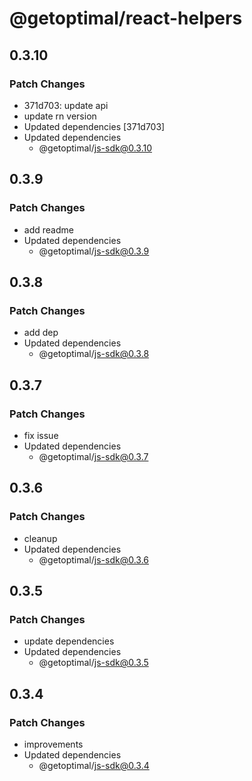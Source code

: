# @getoptimal/react-helpers

## 0.3.10

### Patch Changes

- 371d703: update api
- update rn version
- Updated dependencies [371d703]
- Updated dependencies
  - @getoptimal/js-sdk@0.3.10

## 0.3.9

### Patch Changes

- add readme
- Updated dependencies
  - @getoptimal/js-sdk@0.3.9

## 0.3.8

### Patch Changes

- add dep
- Updated dependencies
  - @getoptimal/js-sdk@0.3.8

## 0.3.7

### Patch Changes

- fix issue
- Updated dependencies
  - @getoptimal/js-sdk@0.3.7

## 0.3.6

### Patch Changes

- cleanup
- Updated dependencies
  - @getoptimal/js-sdk@0.3.6

## 0.3.5

### Patch Changes

- update dependencies
- Updated dependencies
  - @getoptimal/js-sdk@0.3.5

## 0.3.4

### Patch Changes

- improvements
- Updated dependencies
  - @getoptimal/js-sdk@0.3.4

